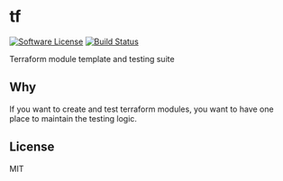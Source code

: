 # tf

[![Software License][ico-license]](LICENSE.md)
[![Build Status][ico-travis]][link-travis]

Terraform module template and testing suite

## Why
If you want to create and test terraform modules, you want to have one place to maintain the testing logic.

## License

MIT


[link-travis]: https://travis-ci.org/octocraft/tf

[ico-license]: https://img.shields.io/badge/license-MIT-brightgreen.svg?style=flat-square
[ico-travis]: https://img.shields.io/travis/octocraft/tf/master.svg?style=flat-square


